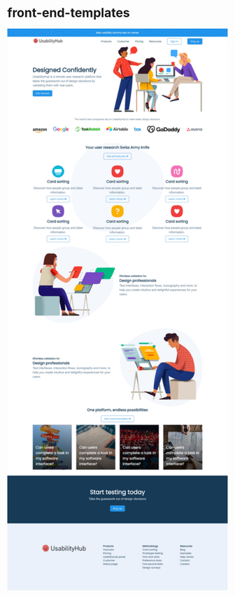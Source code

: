 # front-end-templates
[<img width="600px" src="template1/image1.jpg">](https://github.com/aamirshayanshaikh/front-end-templates/tree/main/template1)



